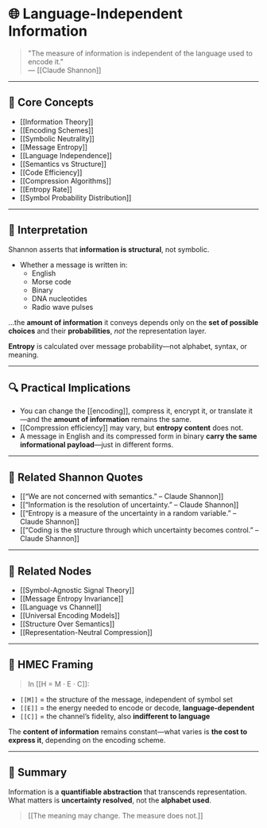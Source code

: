 # 🌐 Language-Independent Information

> "The measure of information is independent of the language used to encode it."  
> — [[Claude Shannon]]

---

## 🧠 Core Concepts

- [[Information Theory]]
- [[Encoding Schemes]]
- [[Symbolic Neutrality]]
- [[Message Entropy]]
- [[Language Independence]]
- [[Semantics vs Structure]]
- [[Code Efficiency]]
- [[Compression Algorithms]]
- [[Entropy Rate]]
- [[Symbol Probability Distribution]]

---

## 🧬 Interpretation

Shannon asserts that **information is structural**, not symbolic.

- Whether a message is written in:
  - English  
  - Morse code  
  - Binary  
  - DNA nucleotides  
  - Radio wave pulses  

…the **amount of information** it conveys depends only on the **set of possible choices** and their **probabilities**, *not* the representation layer.

**Entropy** is calculated over message probability—not alphabet, syntax, or meaning.

---

## 🔍 Practical Implications

- You can change the [[encoding]], compress it, encrypt it, or translate it—and the **amount of information** remains the same.
- [[Compression efficiency]] may vary, but **entropy content** does not.
- A message in English and its compressed form in binary **carry the same informational payload**—just in different forms.

---

## 🔗 Related Shannon Quotes

- [[“We are not concerned with semantics.” – Claude Shannon]]
- [[“Information is the resolution of uncertainty.” – Claude Shannon]]
- [[“Entropy is a measure of the uncertainty in a random variable.” – Claude Shannon]]
- [[“Coding is the structure through which uncertainty becomes control.” – Claude Shannon]]

---

## 📂 Related Nodes

- [[Symbol-Agnostic Signal Theory]]
- [[Message Entropy Invariance]]
- [[Language vs Channel]]
- [[Universal Encoding Models]]
- [[Structure Over Semantics]]
- [[Representation-Neutral Compression]]

---

## 🧬 HMEC Framing

> In [[H = M · E · C]]:

- `[[M]]` = the structure of the message, independent of symbol set  
- `[[E]]` = the energy needed to encode or decode, **language-dependent**  
- `[[C]]` = the channel’s fidelity, also **indifferent to language**

The **content of information** remains constant—what varies is **the cost to express it**, depending on the encoding scheme.

---

## 🧩 Summary

Information is a **quantifiable abstraction** that transcends representation.  
What matters is **uncertainty resolved**, not the **alphabet used**.

> [[The meaning may change. The measure does not.]]

